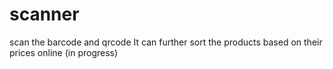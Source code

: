 # scanner
scan the barcode and qrcode
It can further sort the products based on their prices online (in progress) 
